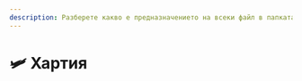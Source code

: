 ```yaml
---
description: Разберете какво е предназначението на всеки файл в папката config.
---
```


# 🛩️ Хартия
